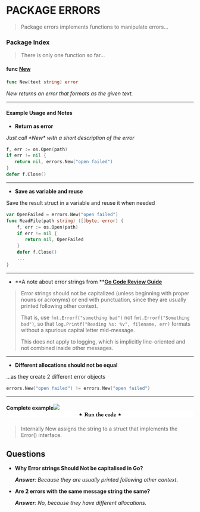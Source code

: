 # PACKAGE ERRORS

> Package errors implements functions to manipulate errors…

### Package Index

> There is only one function so far…

#### func [New](https://golang.org/src/errors/errors.go?s=293:320#L1)

```go
func New(text string) error
```

_New returns an error that formats as the given text._

---

#### **Example Usage and Notes**

* **Return as error**

_Just call \*New\* with a short description of the error_

```go
f, err := os.Open(path)
if err != nil {
   return nil, errors.New("open failed")
} 
defer f.Close()
```

---

* **Save as variable and reuse**

Save the result struct in a variable and reuse it when needed

```go
var OpenFailed = errors.New("open failed")
func ReadFile(path string) ([]byte, error) {
    f, err := os.Open(path)
    if err != nil {
       return nil, OpenFailed
    }
    defer f.Close()
    ...
}
```

---

* **A note about error strings from **[**Go Code Review Guide**](https://github.com/golang/go/wiki/CodeReviewComments#error-strings)

> Error strings should not be capitalized \(unless beginning with proper nouns or acronyms\) or end with punctuation, since they are usually printed following other context.
>
> That is, use `fmt.Errorf("something bad")` not `fmt.Errorf("Something bad")`, so that `log.Printf("Reading %s: %v", filename, err)` formats without a spurious capital letter mid-message.
>
> This does not apply to logging, which is implicitly line-oriented and not combined inside other messages.

---

* **Different allocations should not be equal**

…as they create 2 different error objects

```go
errors.New("open failed") != errors.New("open failed")
```

---

#### **Complete example**![](https://cdn-images-1.medium.com/max/1000/1*fn5OgYYFUBw8s8p77aY84g.png)![](/assets/run-code.png)

> Internally New assigns the string to a struct that implements the Error\(\) interface.

## Questions

* **Why Error strings Should Not be capitalised in Go?**

  _**Answer**: Because they are usually printed following other context._

* **Are 2 errors with the same message string the same?**

  _**Answer**: No, because they have different allocations._



